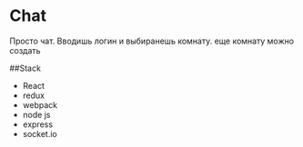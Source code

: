# Chat
Просто чат. Вводишь логин и выбиранешь комнату. еще комнату можно создать
 
##Stack

<ul>
<li>React</li>
<li>redux</li>
<li>webpack</li>
<li>node js</li>
<li>express</li>
  <li>socket.io</li>
</ul>
